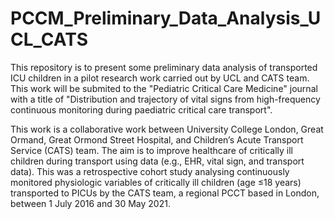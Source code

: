 # PCCM_Preliminary_Data_Analysis_UCL_CATS
This repository is to present some preliminary data analysis of transported ICU children in a pilot research work carried out by UCL and CATS team.
This work will be submited to the "Pediatric Critical Care Medicine" journal with a title of "Distribution and trajectory of vital signs from high-frequency continuous monitoring during paediatric critical care transport".

This work is a collaborative work between University College London, Great Ormand, Great Ormond Street Hospital, and Children’s Acute Transport Service (CATS) team.
The aim is to improve healthcare of critically ill children during transport using data (e.g., EHR, vital sign, and transport data).
 This was a retrospective cohort study analysing continuously monitored physiologic variables of critically ill children (age ≤18 years) transported to PICUs by the CATS team, a regional PCCT based in London, between 1 July 2016 and 30 May 2021.
